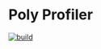 Poly Profiler
=================

[![build](https://github.com/ynsn/poly/actions/workflows/build.yml/badge.svg)](https://github.com/ynsn/poly/actions/workflows/build.yml)
